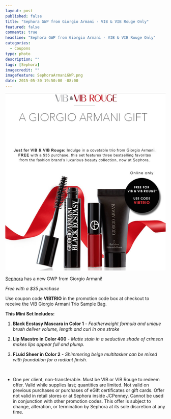 ```yaml
---
layout: post
published: false
title: "Sephora GWP from Giorgio Armani - VIB & VIB Rouge Only"
featured: false
comments: true
headline: "Sephora GWP from Giorgio Armani - VIB & VIB Rouge Only"
categories: 
  - Coupons
type: photo
description: ""
tags: [Sephora]
imagecredit: ""
imagefeature: SephoraArmaniGWP.png
date: 2015-05-30 19:50:00 -08:00
---
```


<center><img src='/images/SephoraArmaniGWP.png'></center>

<p><a href="http://www.sephora.com">Sephora</a> has a new GWP from Giorgio Armani!</p>

<i>Free with a $35 purchase</i>

<p>Use coupon code <b>VIBTRIO</b> in the promotion code box at checkout to receive the VIB Giorgio Armani Trio Sample Bag.

<br>

**This Mini Set Includes:**

1. <b>Black Ecstasy Mascara in Color 1</b> - <i>Featherweight formula and unique brush deliver volume, length and curl in one stroke</i>

2. <b>Lip Maestro in Color 400</b> - <i>Matte stain in a seductive shade of crimson makes lips appear full and plump.</i>

3. <b>FLuid Sheer in Color 2</b> - <i>Shimmering beige multitasker can be mixed with foundation for a radiant finish.</i>

<br>

* One per client, non-transferable. Must be VIB or VIB Rouge to redeem offer. Valid while supplies last; quantities are limited. Not valid on previous purchases or purchases of eGift certificates or gift cards. Offer not valid in retail stores or at Sephora inside JCPenney. Cannot be used in conjunction with other promotion codes. This offer is subject to change, alteration, or termination by Sephora at its sole discretion at any time.
